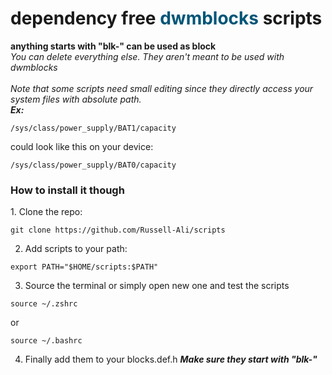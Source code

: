 <h1>dependency free <font color="#005577" >dwmblocks</font>
scripts
</h1>

**anything starts with "blk-" can be used as block**
<br>
*You can delete everything else. They aren't meant to be used with dwmblocks*
<br>
<br>
*Note that some scripts need small editing since they directly access your system files with absolute path.*
<br>
***Ex:***
<br>
```
/sys/class/power_supply/BAT1/capacity
```
could look like this on your device:

```
/sys/class/power_supply/BAT0/capacity
```
<h3>How to install it though</h3>
1. Clone the repo:

```
git clone https://github.com/Russell-Ali/scripts
```

2. Add scripts to your path:

```
export PATH="$HOME/scripts:$PATH"
```
3. Source the terminal or simply open new one and test the scripts
```
source ~/.zshrc
```
or
```
source ~/.bashrc
```

4. Finally add them to your blocks.def.h ***Make sure they start with "blk-"***
